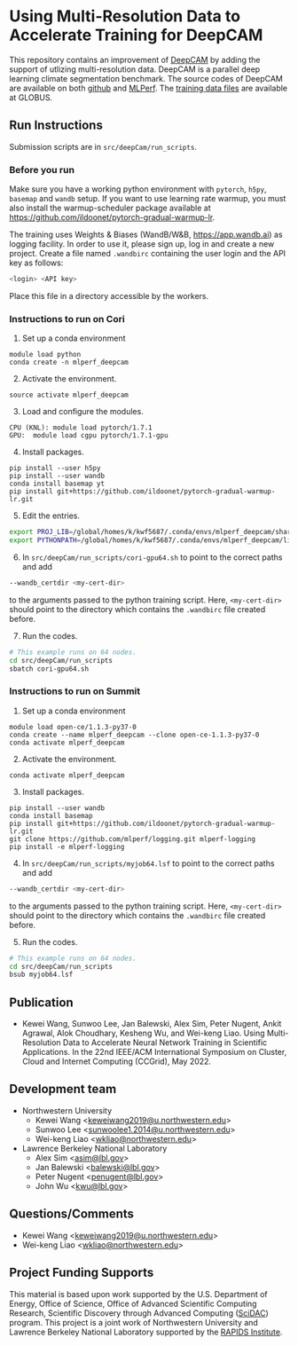 # Using Multi-Resolution Data to Accelerate Training for DeepCAM
This repository contains an improvement of [DeepCAM](https://github.com/azrael417/mlperf-deepcam) by adding the support of utlizing multi-resolution data.
DeepCAM is a parallel deep learning climate segmentation benchmark. The source codes of DeepCAM are available on both [github](	
https://github.com/azrael417/mlperf-deepcam) and [MLPerf](https://mlcommons.org/en/training-hpc-10/).
The [training data files](https://app.globus.org/file-manager?origin_id=0b226e2c-4de0-11ea-971a-021304b0cca7&origin_path=%2F) are available at GLOBUS.


## Run Instructions

Submission scripts are in `src/deepCam/run_scripts`.
### Before you run

Make sure you have a working python environment with `pytorch`, `h5py`, `basemap` and `wandb` setup. 
If you want to use learning rate warmup, you must also install the warmup-scheduler package
available at https://github.com/ildoonet/pytorch-gradual-warmup-lr.

The training uses Weights & Biases (WandB/W&B, https://app.wandb.ai) as logging facility. 
In order to use it, please sign up, log in and create a new project. 
Create a file named `.wandbirc` containing the user login and the API key as follows:

```bash
<login> <API key>
```

Place this file in a directory accessible by the workers.

### Instructions to run on Cori
1. Set up a conda environment
```
module load python
conda create -n mlperf_deepcam
```
2. Activate the environment.
```
source activate mlperf_deepcam
```
3. Load and configure the modules.
```
CPU (KNL): module load pytorch/1.7.1
GPU:  module load cgpu pytorch/1.7.1-gpu
```
4. Install packages.
```
pip install --user h5py
pip install --user wandb
conda install basemap yt
pip install git+https://github.com/ildoonet/pytorch-gradual-warmup-lr.git
```
5. Edit the entries.

```bash
export PROJ_LIB=/global/homes/k/kwf5687/.conda/envs/mlperf_deepcam/share/basemap
export PYTHONPATH=/global/homes/k/kwf5687/.conda/envs/mlperf_deepcam/lib/python3.8/site-packages:${PYTHONPATH}
```

6. In `src/deepCam/run_scripts/cori-gpu64.sh` to point to the correct paths and add 

```bash
--wandb_certdir <my-cert-dir>
```
to the arguments passed to the python training script. Here, `<my-cert-dir>`
should point to the directory which contains the `.wandbirc` file created before.

7. Run the codes.
```bash
# This example runs on 64 nodes.
cd src/deepCam/run_scripts
sbatch cori-gpu64.sh
```

### Instructions to run on Summit
1. Set up a conda environment
```
module load open-ce/1.1.3-py37-0
conda create --name mlperf_deepcam --clone open-ce-1.1.3-py37-0
conda activate mlperf_deepcam
```
2. Activate the environment.
```
conda activate mlperf_deepcam
```

3. Install packages.
```
pip install --user wandb
conda install basemap
pip install git+https://github.com/ildoonet/pytorch-gradual-warmup-lr.git
git clone https://github.com/mlperf/logging.git mlperf-logging
pip install -e mlperf-logging
```
4. In `src/deepCam/run_scripts/myjob64.lsf` to point to the correct paths and add 

```bash
--wandb_certdir <my-cert-dir>
```
to the arguments passed to the python training script. Here, `<my-cert-dir>`
should point to the directory which contains the `.wandbirc` file created before.

5. Run the codes.
```bash
# This example runs on 64 nodes.
cd src/deepCam/run_scripts
bsub myjob64.lsf
```
## Publication
* Kewei Wang, Sunwoo Lee, Jan Balewski, Alex Sim, Peter Nugent, Ankit Agrawal, Alok Choudhary, Kesheng Wu, and Wei-keng Liao. Using Multi-Resolution Data to Accelerate Neural Network Training in Scientific Applications. In the 22nd IEEE/ACM International Symposium on Cluster, Cloud and Internet Computing (CCGrid), May 2022.

## Development team
  * Northwestern University
    + Kewei Wang <<keweiwang2019@u.northwestern.edu>>
    + Sunwoo Lee <<sunwoolee1.2014@u.northwestern.edu>>
    + Wei-keng Liao <<wkliao@northwestern.edu>>
  * Lawrence Berkeley National Laboratory
    + Alex Sim <<asim@lbl.gov>>
    + Jan Balewski <<balewski@lbl.gov>>
    + Peter Nugent <<penugent@lbl.gov>>
    + John Wu <<kwu@lbl.gov>>

## Questions/Comments
  * Kewei Wang <<keweiwang2019@u.northwestern.edu>>
  * Wei-keng Liao <<wkliao@northwestern.edu>>

## Project Funding Supports
This material is based upon work supported by the U.S. Department of Energy, Office of Science, Office of Advanced Scientific Computing Research, Scientific Discovery through Advanced Computing ([SciDAC](https://www.scidac.gov)) program. This project is a joint work of Northwestern University and Lawrence Berkeley National Laboratory supported by the [RAPIDS Institute](https://rapids.lbl.gov).
